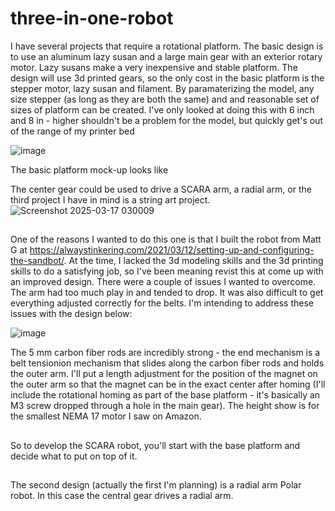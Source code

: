 # three-in-one-robot

I have several projects that require a rotational platform.   The basic design is to use an aluminum lazy susan and a large main gear with an exterior rotary motor.   Lazy susans make
a very inexpensive and stable platform.   The design will use 3d printed gears, so the only cost in the basic platform is the stepper motor, lazy susan and filament.  By paramaterizing 
the model, any size stepper (as long as they are both the same) and and reasonable set of sizes of platform can be created.  I've only looked at doing this with 6 inch and 8 in - higher
shouldn't be a problem for the model, but quickly get's out of the range of my printer bed

 ![image](https://github.com/user-attachments/assets/7151c1f4-726e-4994-b89f-1011a3320ff9)

 The basic platform mock-up looks like


The center gear could be used to drive a SCARA arm, a radial arm, or the third project I have in mind is a string art project.
![Screenshot 2025-03-17 030009](https://github.com/user-attachments/assets/b0413ac4-e037-4e04-8d18-cb22f687676a)

##
One of the reasons I wanted to do this one is that I built the robot from Matt G at https://alwaystinkering.com/2021/03/12/setting-up-and-configuring-the-sandbot/.   At the time, I 
lacked the 3d modeling skills and the 3d printing skills to do a satisfying job, so I've been meaning revist this at come up with an improved design.   There were a couple of 
issues I wanted to overcome.   The arm had too much play in and tended to drop.  It was also difficult to get everything adjusted correctly for the belts.   I'm intending to address these
issues with the design below:

![image](https://github.com/user-attachments/assets/7c24c6e4-ea0a-4da1-af87-2058fd109eb3)

The 5 mm carbon fiber rods are incredibly strong - the end mechanism is a belt tensionion mechanism that slides along the carbon fiber rods and holds the outer arm.   I'll put a 
length adjustment for the position of the magnet on the outer arm so that the magnet can be in the exact center after homing (I'll include the rotational homing as part of the 
base platform - it's basically an M3 screw dropped through a hole in the main gear).   The height show is for the smallest NEMA 17 motor I saw on Amazon.  
##
So to develop the SCARA robot, you'll start with the base platform and decide what to put on top of it.

## 
The second design (actually the first I'm planning) is a radial arm Polar robot.    In this case the central gear drives a radial arm.
